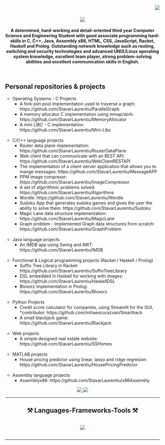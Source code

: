 <img align="right" src="https://visitor-badge.laobi.icu/badge?page_id=salesp07.salesp07" />

<h1 align="center">
    <img src="https://readme-typing-svg.herokuapp.com/?font=Righteous&size=35&center=true&vCenter=true&width=500&height=70&duration=4000&lines=Hi+There!+👋;+I'm+Stavăr+Laurențiu!;" />
</h1>

<b><p align="center"> A determined, hard-working and detail-oriented third year Computer Science and Engineering Student with good associate programming hard-skills in C, C++, Java, Assembly x86, HTML, CSS, JavaScript, Racket, Haskell and Prolog. Outstanding network knowledge such as routing, switching and security technologies and advanced UNIX/Linux operating system knowledge, excellent team player, strong problem-solving abilities and excellent communication skills in English.</p></b>

<br/>

<h2>Personal repositories & projects</h2>
<ul style="list-style-type:circle;">
  <li>Operating Systems - C Projects
    <ul style="list-style-type:square;">
      <li>A fork-join pool implementation used to traverse a graph: https://github.com/StavarLaurentiu/ParallelGraph</li>
      <li>A memory allocator C implementation using mmap/sbrk: https://github.com/StavarLaurentiu/MemoryAllocator</li>
      <li>A mini LIBC - C implementation: https://github.com/StavarLaurentiu/Mini-Libc</li>
    </ul>
  <br>
  </li>
  
  <li>C/C++ language projects
    <ul style="list-style-type:square;">
      <li>Router data plane implementation: https://github.com/StavarLaurentiu/RouterDataPlane</li>
      <li>Web client that can communicate with an REST API: https://github.com/StavarLaurentiu/WebClientRESTAPI</li>
      <li>The implementation of a client-server application that allows you to mange messages: https://github.com/StavarLaurentiu/MessageAPP</li>
      <li>PPM image compresor: https://github.com/StavarLaurentiu/ImageCompressor</li>
      <li>A set of algorithmic problems solved: https://github.com/StavarLaurentiu/Algorithms</li>
      <li>Wordle: https://github.com/StavarLaurentiu/Wordle</li>
      <li>Sudoku App that generates sudoku games and gives the user the ability to solve them: https://github.com/StavarLaurentiu/Sudoku</li>
      <li>Magic Lane data structure implementation: https://github.com/StavarLaurentiu/MagicLane</li>
      <li>Graph problem - Implemented Graph data structures from scratch: https://github.com/StavarLaurentiu/GraphProblem</li>
    </ul>
  <br>
  </li>
  
  <li>Java language projects
    <ul style="list-style-type:square;">
      <li>An IMDB app using Swing and AWT: https://github.com/StavarLaurentiu/IMDB</li>
    </ul>
  <br>
  </li>
  
  <li>Functional & Logical programming projects (Racket / Haskell / Prolog)
    <ul style="list-style-type:square;">
      <li>Suffix Tree Library in Racket: https://github.com/StavarLaurentiu/SuffixTreeLibrary</li>
      <li>DSL embedded în Haskell for working with images: https://github.com/StavarLaurentiu/HaskellDSL</li>
      <li>Bloxorz implementation in Prolog: https://github.com/StavarLaurentiu/Bloxorz</li>
    </ul>
  </li>

  <br>
  <li>Python Projects
    <ul style="list-style-type:square;">
      <li>Credit score calculator for companies, using Streamlit for the GUI, *contributor: https://github.com/mihaescurazvan/Smarthack</li>
      <li>A small blackjack game: https://github.com/StavarLaurentiu/Blackjack</li>
    </ul>
  </li>
  
  <br>
  <li>Web projects
    <ul style="list-style-type:square;">
      <li>A simple designed real estate website: https://github.com/StavarLaurentiu/SSHomes</li>
    </ul>
  </li>
  
  <br>
  <li>MATLAB projects
    <ul style="list-style-type:square;">
      <li>House pricing predictor using linear, lasso and ridge regresion: https://github.com/StavarLaurentiu/HousePricingPredictor</li>
    </ul>
  </li>
  
  <br>
  <li>Assembly language projects
    <ul style="list-style-type:square;">
      <li>Assemblyx86: https://github.com/StavarLaurentiu/x86Assembly</li>
    </ul>
  </li>
</ul>

 <div align="center"> 
  <a href="mailto:laurentiu.stavar2004@gmail.com">
    <img src="https://img.shields.io/badge/Gmail-333333?style=for-the-badge&logo=gmail&logoColor=red" />
  </a>
  <a href="https://www.linkedin.com/in/laurentiu-cristian-stavar-a80a59247/" target="_blank">
    <img src="https://img.shields.io/badge/LinkedIn-0077B5?style=for-the-badge&logo=linkedin&logoColor=white" target="_blank" />
  </a>
</div>

<hr/>
 
<h2 align="center">⚒️ Languages-Frameworks-Tools ⚒️</h2>
<br/>
<div align="center">
    <img src="https://skillicons.dev/icons?i=vscode,github,git,c,cpp,java,python,html,css,javascript,matlab,haskell" />
</div>

<br/>
<hr/>
